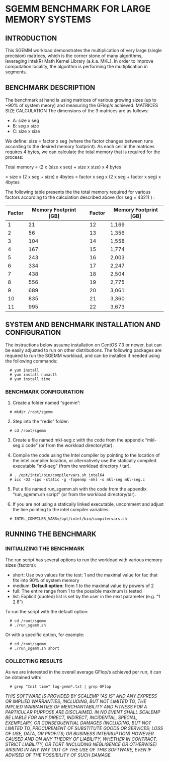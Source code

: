 # SGEMM BENCHMARK FOR LARGE MEMORY SYSTEMS
## INTRODUCTION
This SGEMM workload demonstrates the multiplication of very large (single precision) matrices, which is the corner stone of many algorithms, leveraging Intel(R) Math Kernel Library (a.k.a. MKL).
In order to improve computation locality, the algorithm is performing the multiplication in segments.
## BENCHMARK DESCRIPTION
The benchmark at hand is using matrices of various growing sizes (up to ~90% of system meory) and measuring the GFlop/s achieved.
MATRICES SIZE CALCULATION
The dimensions of the 3 matrices are as follows:
- A: size x seg
- B: seg x size
- C: size x size

We define:  size = factor x seg (where the factor changes between runs according to the desired memory footprint).
As each cell in the matrices requires 4 bytes, we can calculate the total memory  that is required for the process:

Total memory = (2 x (size x seq) + size x size) x 4 bytes

= size x (2 x seg + size) x 4bytes
= factor x seg x (2 x seg + factor x seg) x 4bytes

The following table presents the the total memory required for various factors according to the calculation described above (for seg = 43211 ) :

|Factor|Memory Footprint [GB]|          |Factor|Memory Footprint [GB]|
|---|---|----------|---|---|
|1|21|          |12|1,169|
|2|56|          |13|1,356|
|3|104|          |14|1,558|
|4|167|          |15|1,774|
|5|243|          |16|2,003|
|6|334|          |17|2,247|
|7|438|          |18|2,504|
|8|556|          |19|2,775|
|9|689|          |20|3,061|
|10|835|          |21|3,360|
|11|995|          |22|3,673|

## SYSTEM AND BENCHMARK INSTALLATION AND CONFIGURATION
The instructions below assume installation on CentOS 7.3 or newer, but can be easily adjusted to run on other distributions.
The following packages are required to run the SGEMM workload, and can be installed if needed using the following commands:
```
  # yum install
  # yum install numactl
  # yum install time
```

### BENCHMARK CONFIGURATION
1.	Create a folder named “sgemm”: 
```
  # mkdir /root/sgemm
```
2.	Step into the “redis” folder: 
```
  # cd /root/sgemm
```
3.	Create a file named mkl-seg.c with the code from the appendix “mkl-seg.c code” (or from the workload directory/tar).

4.	Compile the code using the Intel compiler by pointing to the location of the intel compiler location, or alternatively use the statically compiled executable “mkl-seg” (from the workload directory / tar).
```
  # . /opt/intel/bin/compilervars.sh intel64
  # icc -O3 -ipo -static -g -fopenmp -mkl -o mkl-seg mkl-seg.c
```
5.	Put a file named run_sgemm.sh with the code from the appendix “run_sgemm.sh script” (or from the workload directory/tar).

6.	If you are not using a statically linked executable, uncomment and adjust the line pointing to the intel compiler variables:
```
  # INTEL_COMPILER_VARS=/opt/intel/bin/compilervars.sh
```

## RUNNING THE BENCHMARK
### INITIALIZING THE BENCHMARK
The run script has several options to run the workload with various memory sizes (factors):
- short: 	Use two values for the test: 1 and the maximal value for fac that fits into 90% of system memory
- medium: 	**Default option**: from 1 to the maximal value by powers of 2
- full:   	The entire range from 1 to the possible maximum is tested
- list:   	Explicit (quoted) list is set by the user in the next parameter (e.g. “1 2 8”)

To run the script with the default option:
```
  # cd /root/sgemm
  # ./run_sgemm.sh
```
Or with a specific option, for example:
```
  # cd /root/sgemm
  # ./run_sgemm.sh short
```

### COLLECTING RESULTS
As we are interested in the overall average GFlop/s achieved per run, it can be obtained with:
```
  # grep "Init time" log-gemm*.txt | grep GFlop
```




*THIS SOFTWARE IS PROVIDED BY SCALEMP "AS IS" AND ANY EXPRESS OR IMPLIED WARRANTIES, INCLUDING, BUT NOT LIMITED TO, THE IMPLIED WARRANTIES OF MERCHANTABILITY AND FITNESS FOR A PARTICULAR PURPOSE ARE DISCLAIMED. IN NO EVENT SHALL SCALEMP BE LIABLE FOR ANY DIRECT, INDIRECT, INCIDENTAL, SPECIAL, EXEMPLARY, OR CONSEQUENTIAL DAMAGES (INCLUDING, BUT NOT LIMITED TO, PROCUREMENT OF SUBSTITUTE GOODS OR SERVICES; LOSS OF USE, DATA, OR PROFITS; OR BUSINESS INTERRUPTION) HOWEVER CAUSED AND ON ANY THEORY OF LIABILITY, WHETHER IN CONTRACT, STRICT LIABILITY, OR TORT (INCLUDING NEGLIGENCE OR
OTHERWISE) ARISING IN ANY WAY OUT OF THE USE OF THIS SOFTWARE, EVEN IF ADVISED OF THE POSSIBILITY OF SUCH DAMAGE.*








